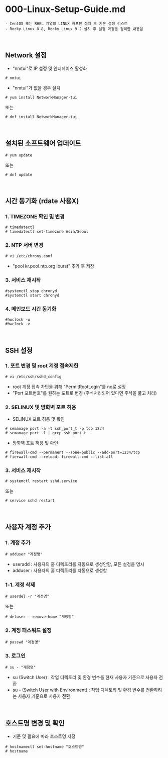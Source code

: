# 000-Linux-Setup-Guide.md
~~~
- CentOS 또는 RHEL 계열의 LINUX 배포판 설치 후 기본 설정 리스트
- Rocky Linux 8.8, Rocky Linux 9.2 설치 후 설정 과정을 정리한 내용임
~~~
<br>

## Network 설정
- "nmtui"로 IP 설정 및 인터페이스 활성화  
```
# nmtui
```
- "nmtui"가 없을 경우 설치
```
# yum install NetworkManager-tui
```
또는
```
# dnf install NetworkManager-tui
```
<br>

## 설치된 소프트웨어 업데이트
```
# yum update
```
또는
```
# dnf update
```
<br>

## 시간 동기화 (rdate 사용X)
### 1. TIMEZONE 확인 및 변경
```
# timedatectl
# timedatectl set-timezone Asia/Seoul
```
### 2. NTP 서버 변경
```
# vi /etc/chrony.conf
```
- "pool kr.pool.ntp.org iburst" 추가 후 저장
### 3. 서비스 재시작
```
#systemctl stop chronyd
#systemctl start chronyd
```
### 4. 메인보드 시간 동기화
```
#hwclock -w
#hwclock -v
```
<br>

## SSH 설정
### 1. 포트 변경 및 root 계정 접속제한
 ```
 # vi /etc/ssh/sshd_config
 ```
- root 계정 접속 차단을 위해 "PermitRootLogin"를 no로 설정
- "Port 포트번호"를 원하는 포트로 변경 (주석처리되어 있다면 주석을 풀고 처리)
### 2. SELINUX 및 방화벽 포트 허용
- SELINUX 포트 허용 및 확인
```
# semanage port -a -t ssh_port_t -p tcp 1234
# semanage port -l | grep ssh_port_t
```
- 방화벽 포트 허용 및 확인
```
# firewall-cmd --permanent --zone=public --add-port=1234/tcp
# fierwall-cmd --reload; firewall-cmd --list-all
```
### 3. 서비스 재시작
```
# systemctl restart sshd.service
```
또는
```
# service sshd restart
```
<br>

## 사용자 계정 추가
### 1. 계정 추가
```
# adduser "계정명"
```
- useradd : 사용자의 홈 디렉토리를 자동으로 생성안함, 모든 설정을 명시
- adduser : 사용자의 홈 디렉토리를 자동으로 생성함
### 1-1. 계정 삭제
```
# userdel -r "계정명"
```
또는
```
# deluser --remove-home "계정명"
```
### 2. 계정 패스워드 설정
```
# passwd "계정명"
```
### 3. 로그인
```
# su - "계정명"
```
- su (Switch User) : 작업 디렉토리 및 환경 변수를 현재 사용자 기준으로 사용자 전환
- su - (Switch User with Environment) : 작업 디렉토리 및 환경 변수를 전환하려는 사용자 기준으로 사용자 전환
<br>

## 호스트명 변경 및 확인
- 기준 및 필요에 따라 호스트명 지정
```
# hostnamectl set-hostname "호스트명"
# hostname
```
<br>
